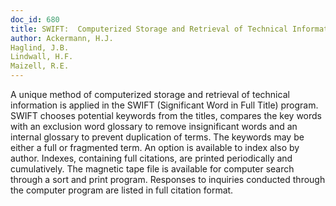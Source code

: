 ```yaml
---
doc_id: 680
title: SWIFT:  Computerized Storage and Retrieval of Technical Information
author: Ackermann, H.J.
Haglind, J.B.
Lindwall, H.F.
Maizell, R.E.
---
```


A unique method of computerized storage and retrieval of technical information
is applied in the SWIFT (Significant Word in Full Title) program.  SWIFT chooses
potential keywords from the titles, compares the key words with an exclusion 
word glossary to remove insignificant words and an internal glossary to prevent
duplication of terms.  The keywords may be either a full or fragmented term.
An option is available to index also by author.  Indexes, containing full 
citations, are printed periodically and cumulatively.  The magnetic tape file
is available for computer search through a sort and print program.  Responses
to inquiries conducted through the computer program are listed in full citation
format.